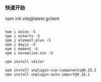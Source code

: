 ### 快速开始

npm init vite@latest gclient


```shell

npm i axios -S
npm i echarts -S
npm i element-plus -S
npm i dayjs -S
npm i moment -S
npm i normalize.css -S

npm install vditor

npm install unplugin-vue-components@0.25.2
npm install unplugin-auto-import@0.16.1
 
```